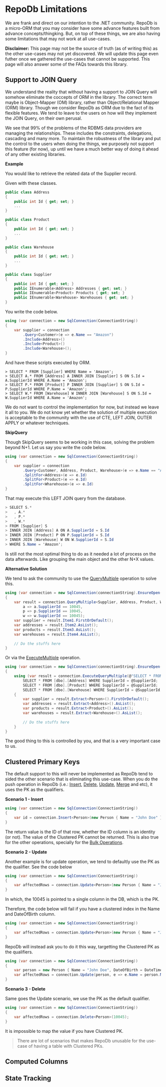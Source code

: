 # RepoDb Limitations

We are frank and direct on our intention to the .NET community. RepoDb is a micro-ORM that you may consider have some advance features built from advance concepts/thingking. But, on top of these things, we are also having some limitations that may not work at all use-cases.

**Disclaimer:** This page may not be the source of truth (as of writing this) as the other use-cases may not yet discovered. We will update this page even futher once we gathered the use-cases that cannot be supported. This page will also answer some of the FAQs towards this library.

## Support to JOIN Query

We understand the reality that without having a support to JOIN Query will somehow eliminate the coccepts of ORM in the library. The correct term maybe is Object-Mapper (OM) library, rather than Object/Relational Mapper (ORM) library. Though we consider RepoDb as ORM due to the fact of its flexible features. We tend to leave to the users on how will they implement the JOIN Query, on their own perusal.

We see that 99% of the problems of the RDBMS data providers are managing the relationships. These includes the constraints, delegations, cascading and many more. To maintain the robustness of the library and put the control to the users when doing the things, we purposely not support this feature (for now), up until we have a much better way of doing it ahead of any other existing libraries.

**Example**

You would like to retrieve the related data of the Supplier record.

Given with these classes.

```csharp
public class Address
{
    public int Id { get; set; }
    ...
}

public class Product
{
    public int Id { get; set; }
    ...
}

public class Warehouse
{
    public int Id { get; set; }
    ...
}

public class Supplier
{
    public int Id { get; set; }
    public IEnumerable<Address> Addresses { get; set; }
    public IEnumerable<Product> Products { get; set; }
    public IEnumerable<Warehouse> Warehouses { get; set; }
}
```

You write the code below.

```csharp
using (var connection = new SqlConnection(ConnectionString))
{
	var supplier = connection
        .Query<Customer>(e => e.Name == "Amazon")
        .Include<Address>()
        .Include<Product>()
        .Include<Warehouse>();
}
```

And have these scripts executed by ORM.

```
> SELECT * FROM [Supplier] WHERE Name = 'Amazon';
> SELECT A.* FROM [Address] A INNER JOIN [Supplier] S ON S.Id = A.SupplierId WHERE A.Name = 'Amazon';
> SELECT P.* FROM [Product] P INNER JOIN [Supplier] S ON S.Id = P.SupplierId WHERE P.Name = 'Amazon';
> SELECT W.* FROM [Warehouse] W INNER JOIN [Warehouse] S ON S.Id = W.SupplierId WHERE A.Name = 'Amazon';
```

We do not want to control the implementation for now, but instead we leave it all to you. We do not know yet whether the solution of multiple execution is acceptable to the community with the use of CTE, LEFT JOIN, OUTER APPLY or whatever techniques.

**SkipQuery**

Though SkipQuery seems to be working in this case, solving the problem beyond N+1. Let us say you write the code below.

```csharp
using (var connection = new SqlConnection(ConnectionString))
{
	var supplier = connection
        .Query<Customer, Address, Product, Warehouse>(e => e.Name == "Amazon")
        .SplitFor<Address>(e => e.Id)
		.SplitFor<Product>(e => e.Id)
		.SplitFor<Wharehouse>(e => e.Id)
}
```

That may execute this LEFT JOIN query from the database.

```csharp
> SELECT S.*
>	, A.*
>	, P.*
>	, W.*
> FROM [Supplier] S
> INNER JOIN [Address] A ON A.SupplierId = S.Id
> INNER JOIN [Product] P ON P.SupplierId = S.Id
> INNER JOIN [Warehouse] W ON W.SupplierId = S.Id
> WHERE S.Name = 'Amazon';
```

Is still not the most optimal thing to do as it needed a lot of process on the data afterwards. Like grouping the main object and the other N+X values.

**Alternative Solution**

We tend to ask the community to use the [QueryMultiple](https://repodb.net/operation/querymultiple) operation to solve this.

```csharp
using (var connection = new SqlConnection(connectionString).EnsureOpen())
{
	var result = connection.QueryMultiple<Supplier, Address, Product, Warehouse>(s => s.Id == 10045,
		a => a.SupplierId == 10045,
		p => p.SupplierId == 10045,
		w => w.SupplierId == 10045);
	var supplier = result.Item1.FirstOrDefault();
	var addresses = result.Item2.AsList();
	var products = result.Item3.AsList();
	var warehouses = result.Item4.AsList();
	
	// Do the stuffs here
}
```

Or via the [ExecuteMultiple](https://repodb.net/operation/executequerymultiple) operation.

```csharp
using (var connection = new SqlConnection(connectionString).EnsureOpen())
{
	using (var result = connection.ExecuteQueryMultiple(@"SELECT * FROM [dbo].[Supplier] WHERE [Id] = @SupplierId;
		SELECT * FROM [dbo].[Address] WHERE SupplierId = @SupplierId;
		SELECT * FROM [dbo].[Product] WHERE SupplierId = @SupplierId;
		SELECT * FROM [dbo].[Warehouse] WHERE SupplierId = @SupplierId;"))
	{
		var supplier = result.Extract<Person>().FirstOrDefault();
		var addresses = result.Extract<Address>().AsList();
		var products = result.Extract<Product>().AsList();
		var warehouses = result.Extract<Warehouse>().AsList();
		
		// Do the stuffs here
	}
}
```

The good thing to this is controlled by you, and that is a very important case to us.

## Clustered Primary Keys

The default support to this will never be implemented as RepoDb tend to sided the other scenario that is eliminating this use-case. When you do the push operation in RepoDb (i.e.: [Insert](https://repodb.net/operation/insert), [Delete](https://repodb.net/operation/delete), [Update](https://repodb.net/operation/update), [Merge](https://repodb.net/operation/merge) and etc), it uses the PK as the qualifiers.

**Scenario 1 - Insert**

```csharp
using (var connection = new SqlConnection(ConnectionString))
{
    var id = connection.Insert<Person>(new Person { Name = "John Doe" });
}
```

The return value is the ID of that row, whether the ID column is an identity (or not). The value of the Clustered PK cannot be returned. This is also true for the other operations, specially for the [Bulk Operations](https://repodb.net/feature/bulkoperations).

**Scenario 2 - Update**

Another example is for update operation, we tend to defaultly use the PK as the qualifier. See the code below

```csharp
using (var connection = new SqlConnection(ConnectionString))
{
    var affectedRows = connection.Update<Person>(new Person { Name = "John Doe" }, 10045);
}
```

In which, the 10045 is pointed to a single column in the DB, which is the PK.

Therefore, the code below will fail if you have a clustered index in the Name and DateOfBirth column.

```csharp
using (var connection = new SqlConnection(ConnectionString))
{
    var affectedRows = connection.Update<Person>(new Person { Name = "John Doe", DateOfBirth = DateTime.Parse("1970/01/01"), Address = "New York" });
}
```

RepoDb will instead ask you to do it this way, targetting the Clustered PK as the qualifiers.

```csharp
using (var connection = new SqlConnection(ConnectionString))
{
    var person = new Person { Name = "John Doe", DateOfBirth = DateTime.Parse("1970/01/01"), Address = "New York" };
    var affectedRows = connection.Update(person, e => e.Name = person.Name && e.DateOfBirth = person.DateOfBirth);
}
```

**Scenario 3 - Delete**

Same goes the Update scenario, we use the PK as the default qualifier.

```csharp
using (var connection = new SqlConnection(ConnectionString))
{
    var affectedRows = connection.Delete<Person>(10045);
}
```

It is impossible to map the value if you have Clustered PK.

> There are lot of scenarios that makes RepoDb unusable for the use-case of having a table with Clustered PKs.

## Computed Columns


## State Tracking
